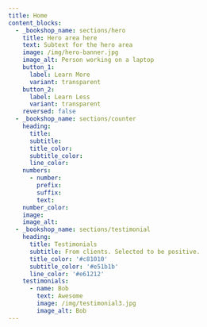 ```yaml
---
title: Home
content_blocks:
  - _bookshop_name: sections/hero
    title: Hero area here
    text: Subtext for the hero area
    image: /img/hero-banner.jpg
    image_alt: Person working on a laptop
    button_1:
      label: Learn More
      variant: transparent
    button_2:
      label: Learn Less
      variant: transparent
    reversed: false
  - _bookshop_name: sections/counter
    heading:
      title:
      subtitle:
      title_color:
      subtitle_color:
      line_color:
    numbers:
      - number:
        prefix:
        suffix:
        text:
    number_color:
    image:
    image_alt:
  - _bookshop_name: sections/testimonial
    heading:
      title: Testimonials
      subtitle: From clients. Selected to be positive.
      title_color: '#c81010'
      subtitle_color: '#e51b1b'
      line_color: '#e61212'
    testimonials:
      - name: Bob
        text: Awesome
        image: /img/testimonial3.jpg
        image_alt: Bob
---
```

